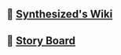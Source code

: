 ## :open_book: [Synthesized's Wiki](https://github.com/synthesized-io/home/wiki)

## :rocket: [Story Board](https://github.com/orgs/synthesized-io/projects/13)
